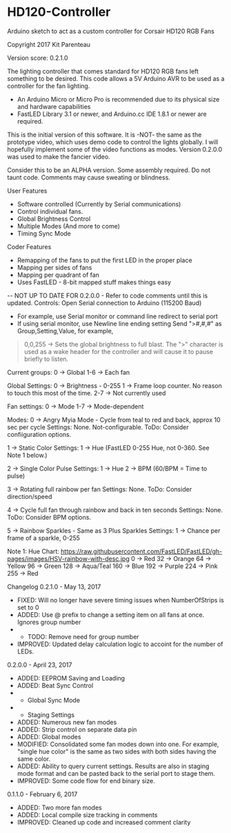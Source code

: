 # HD120-Controller
Arduino sketch to act as a custom controller for Corsair HD120 RGB Fans

Copyright 2017 Kit Parenteau

Version score: 0.2.1.0

The lighting controller that comes standard for HD120 RGB fans left something to be desired.
This code allows a 5V Arduino AVR to be used as a controller for the fan lighting.
* An Arduino Micro or Micro Pro is recommended due to its physical size and hardware capabilities
* FastLED Library 3.1 or newer, and Arduino.cc IDE 1.8.1 or newer are required.

This is the initial version of this software. It is -NOT- the same as the prototype video, which uses demo code to control the lights globally. I will hopefully implement some of the video functions as modes. Version 0.2.0.0 was used to make the fancier video. 

Consider this to be an ALPHA version. Some assembly required. Do not taunt code. Comments may cause sweating or blindness.

User Features
* Software controlled (Currently by Serial communications)
* Control individual fans.
* Global Brightness Control
* Multiple Modes (And more to come)
* Timing Sync Mode

Coder Features
* Remapping of the fans to put the first LED in the proper place
* Mapping per sides of fans
* Mapping per quadrant of fan
* Uses FastLED - 8-bit mapped stuff makes things easy


-- NOT UP TO DATE FOR 0.2.0.0 - Refer to code comments until this is updated.
Controls:
Open Serial connection to Arduino (115200 Baud)
- For example, use Serial monitor or command line redirect to serial port
- If using serial monitor, use Newline line ending setting
Send ">#,#,#" as Group,Setting,Value, for example,
>0,0,255  -> Sets the global brightness to full blast.
The ">" character is used as a wake header for the controller and will cause it to pause briefly to listen.

Current groups:
0   -> Global
1-6 -> Each fan

Global Settings:
0   -> Brightness - 0-255
1   -> Frame loop counter. No reason to touch this most of the time.
2-7 -> Not currently used

Fan settings:
0   -> Mode
1-7 -> Mode-dependent

Modes:
0 -> Angry Myia Mode - Cycle from teal to red and back, approx 10 sec per cycle
Settings: 
None. Not-configurable.
ToDo: Consider confiiguration options.

1 -> Static Color
Settings:
1 -> Hue (FastLED 0-255 Hue, not 0-360. See Note 1 below.)

2 -> Single Color Pulse
Settings:
1 -> Hue
2 -> BPM (60/BPM = Time to pulse)

3 -> Rotating full rainbow per fan
Settings:
None.
ToDo: Consider direction/speed

4 -> Cycle full fan through rainbow and back in ten seconds
Settings:
None.
ToDo: Consider BPM options.

5 -> Rainbow Sparkles - Same as 3 Plus Sparkles
Settings:
1 -> Chance per frame of a sparkle, 0-255

Note 1:
Hue Chart:
https://raw.githubusercontent.com/FastLED/FastLED/gh-pages/images/HSV-rainbow-with-desc.jpg
0   -> Red
32  -> Orange
64  -> Yellow
96  -> Green
128 -> Aqua/Teal
160 -> Blue
192 -> Purple
224 -> Pink
255 -> Red


Changelog
0.2.1.0 - May 13, 2017
* FIXED: Will no longer have severe timing issues when NumberOfStrips is set to 0
* ADDED: Use @ prefix to change a setting item on all fans at once. Ignores group number
* * TODO: Remove need for group number
* IMPROVED: Updated delay calculation logic to accoint for the number of LEDs.

0.2.0.0 - April 23, 2017
* ADDED: EEPROM Saving and Loading
* ADDED: Beat Sync Control
* * Global Sync Mode
* * Staging Settings
* ADDED: Numerous new fan modes
* ADDED: Strip control on separate data pin
* ADDED: Global modes
* MODIFIED: Consolidated some fan modes down into one. For example, "single hue color" is the same as two sides with both sides having the same color.
* ADDED: Ability to query current settings. Results are also in staging mode format and can be pasted back to the serial port to stage them.
* IMPROVED: Some code flow for end binary size.

0.1.1.0 - February 6, 2017
* ADDED: Two more fan modes
* ADDED: Local compile size tracking in comments
* IMPROVED: Cleaned up code and increased comment clarity
